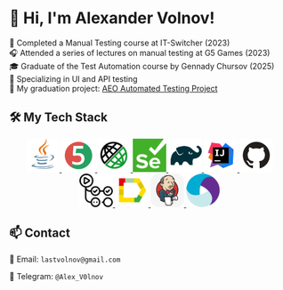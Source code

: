 # 👋 Hi, I'm Alexander Volnov!

📘 Completed a Manual Testing course at IT-Switcher (2023)  
🎧 Attended a series of lectures on manual testing at G5 Games (2023)      
🎓 Graduate of the Test Automation course by Gennady Chursov (2025)  
🔬 Specializing in UI and API testing  
🧪 My graduation project: [AEO Automated Testing Project](https://github.com/Alex-V0l/AEOTests)

## 🛠️ My Tech Stack
<p align="center"> 
<a href="https://www.oracle.com/java/" target="_blank"> <img src="images/logo/Java.svg" alt="Java" width="60" height="60"/> </a> 
<a href="https://junit.org/junit5/" target="_blank"> <img src="images/logo/JUnit5.svg" alt="JUnit 5" width="60" height="60"/> </a> 
<a href="https://rest-assured.io/" target="_blank"> <img src="images/logo/RestAssured.svg" alt="RestAssured" width="60" height="60"/> </a> 
<a href="https://www.selenium.dev/" target="_blank"> <img src="images/logo/Selenium.png" alt="Selenium" width="60" height="60"/> </a> 
<a href="https://gradle.org/" target="_blank"> <img src="images/logo/Gradle.svg" alt="Gradle" width="60" height="60"/> </a> 
<a href="https://www.jetbrains.com/idea/" target="_blank"> <img src="images/logo/IntelliJ_IDEA.svg" alt="IntelliJ IDEA" width="60" height="60"/> </a> 
<a href="https://github.com/" target="_blank"> <img src="images/logo/GitHub.svg" alt="GitHub" width="60" height="60"/> </a> 
<a href="https://docs.github.com/en/actions" target="_blank"> <img src="images/logo/GithubActions.svg" alt="GitHub Actions" width="60" height="60"/> </a> 
<a href="https://docs.qameta.io/allure/" target="_blank"> <img src="images/logo/Allure_Report.svg" alt="Allure Report" width="60" height="60"/> </a>
<a href="https://www.jenkins.io/" target="_blank"> <img src="images/logo/Jenkins.svg" alt="Jenkins" width="60" height="60"/> </a> 
<a href="https://appium.io/" target="_blank"> <img src="images/logo/Appium.svg" alt="Appium" width="60" height="60"/> </a>
</p>

## 📫 Contact
📧 Email: `lastvolnov@gmail.com`

🔗 Telegram: `@Alex_V0lnov`
